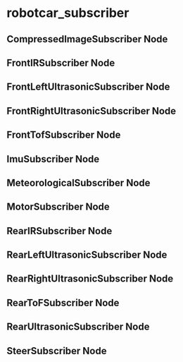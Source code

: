 # robotcar_subscriber


## CompressedImageSubscriber Node

## FrontIRSubscriber Node

## FrontLeftUltrasonicSubscriber Node

## FrontRightUltrasonicSubscriber Node

## FrontTofSubscriber Node

## ImuSubscriber Node

## MeteorologicalSubscriber Node

## MotorSubscriber Node

## RearIRSubscriber Node

## RearLeftUltrasonicSubscriber Node

## RearRightUltrasonicSubscriber Node

## RearToFSubscriber Node

## RearUltrasonicSubscriber Node

## SteerSubscriber Node
